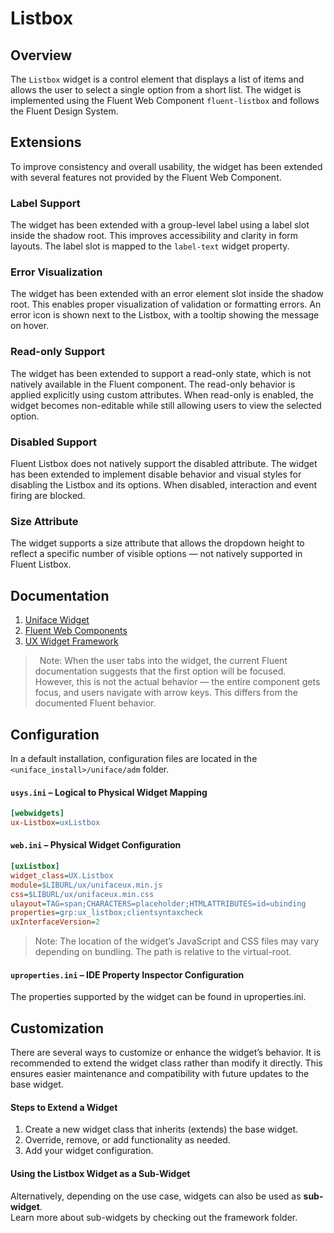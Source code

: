 # Listbox

## Overview

The `Listbox` widget is a control element that displays a list of items and allows the user to select a single option from a short list. The widget is implemented using the Fluent Web Component `fluent-listbox` and follows the Fluent Design System.

## Extensions

To improve consistency and overall usability, the widget has been extended with several features not provided by the Fluent Web Component.

### Label Support

The widget has been extended with a group-level label using a label slot inside the shadow root. This improves accessibility and clarity in form layouts. The label slot is mapped to the `label-text` widget property.

### Error Visualization

The widget has been extended with an error element slot inside the shadow root. This enables proper visualization of validation or formatting errors. An error icon is shown next to the Listbox, with a tooltip showing the message on hover.

### Read-only Support
 
The widget has been extended to support a read-only state, which is not natively available in the Fluent component. The read-only behavior is applied explicitly using custom attributes. When read-only is enabled, the widget becomes non-editable while still allowing users to view the selected option.

### Disabled Support

Fluent Listbox does not natively support the disabled attribute. The widget has been extended to implement disable behavior and visual styles for disabling the Listbox and its options. When disabled, interaction and event firing are blocked.

### Size Attribute
 
The widget supports a size attribute that allows the dropdown height to reflect a specific number of visible options — not natively supported in Fluent Listbox.
 
## Documentation

1. [Uniface Widget](https://docs.rocketsoftware.com/bundle/uniface_104/page/qkk1744107469814.html)  
2. [Fluent Web Components](https://learn.microsoft.com/en-us/fluent-ui/web-components/)  
3. [UX Widget Framework](../framework/README.md)

> Note: When the user tabs into the widget, the current Fluent documentation suggests that the first option will be focused. However, this is not the actual behavior — the entire component gets focus, and users navigate with arrow keys. This differs from the documented Fluent behavior.

## Configuration

In a default installation, configuration files are located in the `<uniface_install>/uniface/adm` folder.

#### `usys.ini` – Logical to Physical Widget Mapping
```ini
[webwidgets]
ux-Listbox=uxListbox
```

#### `web.ini` – Physical Widget Configuration
```ini
[uxListbox]
widget_class=UX.Listbox
module=$LIBURL/ux/unifaceux.min.js
css=$LIBURL/ux/unifaceux.min.css
ulayout=TAG=span;CHARACTERS=placeholder;HTMLATTRIBUTES=id=ubinding
properties=grp:ux_listbox;clientsyntaxcheck
uxInterfaceVersion=2
```

> Note: The location of the widget’s JavaScript and CSS files may vary depending on bundling. The path is relative to the virtual-root.

#### `uproperties.ini` – IDE Property Inspector Configuration

The properties supported by the widget can be found in uproperties.ini.

## Customization

There are several ways to customize or enhance the widget’s behavior. It is recommended to extend the widget class rather than modify it directly. This ensures easier maintenance and compatibility with future updates to the base widget.


#### Steps to Extend a Widget

1. Create a new widget class that inherits (extends) the base widget.
2. Override, remove, or add functionality as needed.
3. Add your widget configuration.

#### Using the Listbox Widget as a Sub-Widget

Alternatively, depending on the use case, widgets can also be used as **sub-widget**.  
Learn more about sub-widgets by checking out the framework folder.
